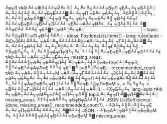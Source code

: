 ﻿<task>
╨в╤Л тАФ ╨╛╤Ж╨╡╨╜╤Й╨╕╨║ ╨┐╨╛╨╗╨╜╨╛╤В╤Л ╤Б╨┐╨╕╤Б╨║╨░ ╨╕╨┤╨╡╨╣ ╨┐╨╛╤Б╤В╨╛╨▓ ╨┤╨╗╤П ╤Б╨╡╤А╨╕╨╕. ╨б╨║╨░╨╢╨╕, ╨┐╨╛╨║╤А╤Л╨▓╨░╨╡╤В ╨╗╨╕ ╤Б╨┐╨╕╤Б╨╛╨║ ╤В╨╡╨╝╤Г ╨┤╨╛╤Б╤В╨░╤В╨╛╤З╨╜╨╛ ╤Е╨╛╤А╨╛╤И╨╛, ╨╕ ╤З╨╡╨│╨╛ ╨▓ ╨╜╤С╨╝ ╨╜╨╡ ╤Е╨▓╨░╤В╨░╨╡╤В.
</task>

<input>
- topic: ╨╛╨▒╤Й╨░╤П ╤В╨╡╨╝╨░
- ideas: PostIdeaList.items[]
- lang: ru|en|auto
</input>

<guidelines>
- ╨Ю╤Ж╨╡╨╜╨╕ ╤А╨░╨╖╨╜╨╛╨╛╨▒╤А╨░╨╖╨╕╨╡ ╤Г╨│╨╗╨╛╨▓ ╨╕ ╨┐╨╛╨┤╤В╨╡╨╝, ╨╕╨╖╨▒╨╡╨│╨░╨╜╨╕╨╡ ╨┤╤Г╨▒╨╗╨╡╨╣.
- ╨Х╤Б╨╗╨╕ ╨┐╨╛╨║╤А╤Л╤В╨╕╨╡ ╨╜╨╡╨┤╨╛╤Б╤В╨░╤В╨╛╤З╨╜╨╛╨╡ тАФ ╨┐╨╡╤А╨╡╤З╨╕╤Б╨╗╨╕ missing_areas: ╨║╨╛╨╜╨║╤А╨╡╤В╨╜╤Л╨╡ ╨░╤Б╨┐╨╡╨║╤В╤Л/╤Г╨│╨╗╤Л, ╨║╨╛╤В╨╛╤А╤Л╤Е ╨╜╨╡ ╤Е╨▓╨░╤В╨░╨╡╤В.
- recommended_count тАФ ╨┐╤А╨╕╨║╨╕╨╜╤М ╤А╨░╨╖╤Г╨╝╨╜╨╛╨╡ ╤Ж╨╡╨╗╨╡╨▓╨╛╨╡ ╤З╨╕╤Б╨╗╨╛ ╨┐╨╛╤Б╤В╨╛╨▓ ╨┤╨╗╤П ╨┤╨╛╤Б╤В╨╛╨╣╨╜╨╛╨│╨╛ ╨┐╨╛╨║╤А╤Л╤В╨╕╤П (╨╝╨╛╨╢╨╡╤В ╨▒╤Л╤В╤М >, = ╨╕╨╗╨╕ < ╤В╨╡╨║╤Г╤Й╨╡╨│╨╛ ╤А╨░╨╖╨╝╨╡╤А╨░).
- ╨Х╤Б╨╗╨╕ lang=auto тАФ ╨╕╤Б╨┐╨╛╨╗╤М╨╖╤Г╨╣ ╤П╨╖╤Л╨║ topic ╨┤╨╗╤П ╨▓╤Л╨▓╨╛╨┤╨░ missing_areas.
</guidelines>

<output>
╨Т╨╡╤А╨╜╨╕ ╤Б╤В╤А╨╛╨│╨╛ JSON ListSufficiency: {done, missing_areas[], recommended_count?}.
</output>

<requirements>
- ╨Э╨╕╨║╨░╨║╨╕╤Е ╨┐╨╛╤П╤Б╨╜╨╡╨╜╨╕╨╣ ╨▓╨╜╨╡ JSON.
- ╨Ъ╤А╨░╤В╨║╨╛╤Б╤В╤М ╨╕ ╨║╨╛╨╜╨║╤А╨╡╤В╨╜╨╛╤Б╤В╤М ╨▓ missing_areas.
</requirements>




